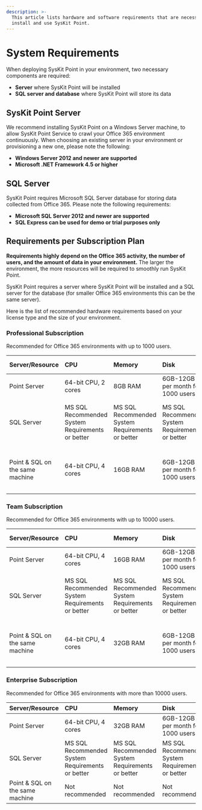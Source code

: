 ```yaml
---
description: >-
  This article lists hardware and software requirements that are necessary to
  install and use SysKit Point.
---
```


# System Requirements

When deploying SysKit Point in your environment, two necessary components are required:

* **Server** where SysKit Point will be installed
* **SQL server and database** where SysKit Point will store its data 

## SysKit Point Server

We recommend installing SysKit Point on a Windows Server machine, to allow SysKit Point Service to crawl your Office 365 environment continuously. When choosing an existing server in your environment or provisioning a new one, please note the following:

* **Windows Server 2012 and newer are supported** 
* **Microsoft .NET Framework 4.5 or higher**

## SQL Server

SysKit Point requires Microsoft SQL Server database for storing data collected from Office 365. Please note the following requirements:

* **Microsoft SQL Server 2012 and newer are supported**
* **SQL Express can be used for demo or trial purposes only**

## Requirements per Subscription Plan

**Requirements highly depend on the Office 365 activity, the number of users, and the amount of data in your environment.** The larger the environment, the more resources will be required to smoothly run SysKit Point.

SysKit Point requires a server where SysKit Point will be installed and a SQL server for the database \(for smaller Office 365 environments this can be the same server\).

Here is the list of recommended hardware requirements based on your license type and the size of your environment.

### Professional Subscription

Recommended for Office 365 environments with up to 1000 users.

| Server/Resource | CPU | Memory | Disk | SQL Edition | SQL Version |
| :--- | :--- | :--- | :--- | :--- | :--- |
| Point Server | 64-bit CPU, 2 cores | 8GB RAM | 6GB-12GB per month for 1000 users | - | - |
| SQL Server | MS SQL Recommended System Requirements or better | MS SQL Recommended System Requirements or better | MS SQL Recommended System Requirements or better | MS SQL Server Express and better | MS SQL Server 2012 and newer |
| Point & SQL on the same machine | 64-bit CPU, 4 cores | 16GB RAM | 6GB-12GB per month for 1000 users | MS SQL Server Express and better | MS SQL Server 2012 and newer |

### Team Subscription

Recommended for Office 365 environments with up to 10000 users.

| Server/Resource | CPU | Memory | Disk | SQL Edition | SQL Version |
| :--- | :--- | :--- | :--- | :--- | :--- |
| Point Server | 64-bit CPU, 4 cores | 16GB RAM | 6GB-12GB per month for 1000 users | - | - |
| SQL Server | MS SQL Recommended System Requirements or better | MS SQL Recommended System Requirements or better | MS SQL Recommended System Requirements or better | MS SQL Server Web and better | MS SQL Server 2012 and newer |
| Point & SQL on the same machine | 64-bit CPU, 4 cores | 32GB RAM | 6GB-12GB per month for 1000 users | MS SQL Server Web and better | MS SQL Server 2012 and newer |

### Enterprise Subscription

Recommended for Office 365 environments with more than 10000 users.

| Server/Resource | CPU | Memory | Disk | SQL Edition | SQL Version |
| :--- | :--- | :--- | :--- | :--- | :--- |
| Point Server | 64-bit CPU, 4 cores | 32GB RAM | 6GB-12GB per month for 1000 users | - | - |
| SQL Server | MS SQL Recommended System Requirements or better | MS SQL Recommended System Requirements or better | MS SQL Recommended System Requirements or better | MS SQL Server Enterprise | MS SQL Server 2012 and newer |
| Point & SQL on the same machine | Not recommended | Not recommended | Not recommended | Not recommended | Not recommended |

